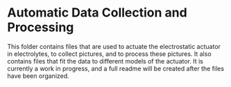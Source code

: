 # Automatic Data Collection and Processing

This folder contains files that are used to actuate the electrostatic actuator in electrolytes, to collect pictures, and to process these pictures. It also contains files that fit the data to different models of the actuator. It is currently a work in progress, and a full readme will be created after the files have been organized.
